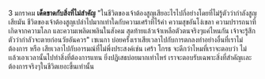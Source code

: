 3 มกราคม
**เด็ดขาดกับสิ่งที่ไม่สำคัญ**
"ในชีวิตของเจ้าต้องสูญเสียอะไรไปกี่อย่างโดยที่ไม่รู้ตัวว่ากำลังสูญเสียมัน ชีวิตของเจ้าต้องสูญเปล่าไปมากเท่าใดกับความเศร้าที่ไร้ค่า ความสุขอันโง่เขลา ความปรารถนาที่เกิดจากความโลภ และความเพลิดเพลินในสังคม สุดท้ายแล้วเจ้าเหลือตัวตนจริงๆแค่ไหนกัน เจ้าจะรู้สึกตัวว่ากำลัวจะตายก่อนวัยอันควร"
เซเนกา
บ่อยครั้งเราเสียเวลาไปกับการตกลงทำอย่างอื่นที่เราไม่ต้องการ หรือ เสียเวลาไปกับอารมณ์ที่ไม่พึ่งประสงค์เช่น เศร้า โกรธ จะดีกว่าไหมที่เราจะตอบว่า ไม่ เเล้วเอาเวลานั้นไปทำสิ่งที่ต้องการแทน ยิ่งปฏิเสธบ่อยมากเท่าไหร่ เราจะตอบรับเฉพาะสิ่งที่สำคัญเเละต้องการจริงๆในชีวิตเยอะขึ้นเท่านั้น
